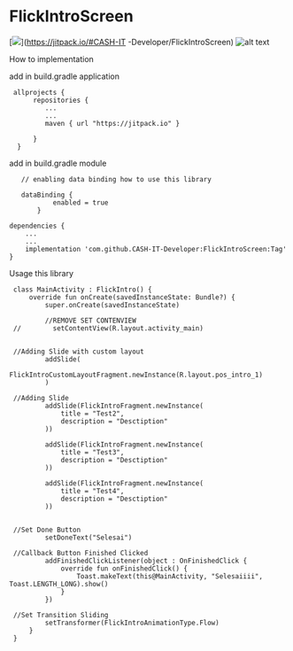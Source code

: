 # FlickIntroScreen
[![](https://jitpack.io/v/CASH-IT-Developer/FlickShowCase.svg)](https://jitpack.io/#CASH-IT
-Developer/FlickIntroScreen)
![alt text](https://raw.githubusercontent.com/CASH-IT-Developer/FlickShowCase/main/flickintro.jpeg)

   How to implementation
   
   
   add in build.gradle application
   
     allprojects {
          repositories {
             ...
             ...
             maven { url "https://jitpack.io" }

          }
      }
    
   add in build.gradle module
   
       // enabling data binding how to use this library
       
       dataBinding {
               enabled = true
           }
    
    dependencies {
        ...
        ...
        implementation 'com.github.CASH-IT-Developer:FlickIntroScreen:Tag'
    }
    
    
  Usage this library
  
     class MainActivity : FlickIntro() {
         override fun onCreate(savedInstanceState: Bundle?) {
             super.onCreate(savedInstanceState)
             
             //REMOVE SET CONTENVIEW
     //        setContentView(R.layout.activity_main)
     
     
     //Adding Slide with custom layout
             addSlide(
                 FlickIntroCustomLayoutFragment.newInstance(R.layout.pos_intro_1)
             )
     
     //Adding Slide
             addSlide(FlickIntroFragment.newInstance(
                 title = "Test2",
                 description = "Desctiption"
             ))
     
             addSlide(FlickIntroFragment.newInstance(
                 title = "Test3",
                 description = "Desctiption"
             ))
     
             addSlide(FlickIntroFragment.newInstance(
                 title = "Test4",
                 description = "Desctiption"
             ))
     
     
     //Set Done Button
             setDoneText("Selesai")
             
     //Callback Button Finished Clicked
             addFinishedClickListener(object : OnFinishedClick {
                 override fun onFinishedClick() {
                     Toast.makeText(this@MainActivity, "Selesaiiii", Toast.LENGTH_LONG).show()
                 }
             })
     
     //Set Transition Sliding
             setTransformer(FlickIntroAnimationType.Flow)
         }
     }

